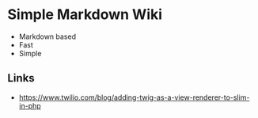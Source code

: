 # Simple Markdown Wiki

* Markdown based
* Fast
* Simple

## Links

- https://www.twilio.com/blog/adding-twig-as-a-view-renderer-to-slim-in-php
